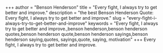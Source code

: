 +++
author = "Benson Henderson"
title = "Every fight, I always try to get better and improve."
description = "the best Benson Henderson Quote: Every fight, I always try to get better and improve."
slug = "every-fight-i-always-try-to-get-better-and-improve"
keywords = "Every fight, I always try to get better and improve.,benson henderson,benson henderson quotes,benson henderson quote,benson henderson sayings,benson henderson saying,quotes, sayings,quote, saying, motivation"
+++
Every fight, I always try to get better and improve.
